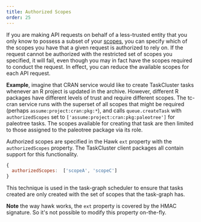 ```yaml
---
title: Authorized Scopes
order: 25
---
```


If you are making API requests on behalf of a less-trusted entity that you only
know to possess a subset of your [scopes](scopes), you can specify which of
the scopes you have that a given request is authorized to rely on. If the
request cannot be authorized with the restricted set of scopes you specified,
it will fail, even though you may in fact have the scopes required to conduct
the request. In effect, you can reduce the available scopes for each API
request.

**Example**, imagine that CRAN service would like to create TaskCluster tasks
whenever an R project is updated in the archive. However, different R packages
have different levels of trust and require different scopes. The tc-cran
service runs with the superset of all scopes that might be required (perhaps
`assume:project:cran:pkg:*`), and calls `queue.createTask` with
`authorizedScopes` set to `['assume:project:cran:pkg:paleotree']` for paleotree
tasks. The scopes available for creating that task are then limited to those
assigned to the paleotree package via its role.

Authorized scopes are specified in the Hawk `ext` property with the
`authorizedScopes` property. The TaskCluster client packages all contain
support for this functionality.

```js
{
  authorizedScopes:  ['scopeA', 'scopeC']
}
```

This technique is used in the task-graph scheduler to ensure that tasks created
are only created with the set of scopes that the task-graph has.

**Note** the way hawk works, the `ext` property is covered by the HMAC
signature. So it's not possible to modify this property on-the-fly.
